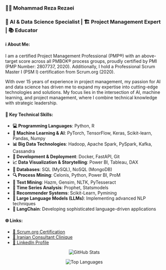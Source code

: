 ### 👨‍💼 Mohammad Reza Rezaei  
### 🧠 AI & Data Science Specialist | 🏗️ Project Management Expert | 📚 Educator

#### ℹ️ About Me:  
I am a certified Project Management Professional (PMP®) with an above-target score across all PMBOK® process groups, proudly certified by PMI (PMP Number: 2807737, 2020). Additionally, I hold a Professional Scrum Master I (PSM I) certification from Scrum.org (2020).

With over 15 years of experience in project management, my passion for AI and data science has driven me to expand my expertise into cutting-edge technologies and solutions. My focus lies in the intersection of AI, machine learning, and project management, where I combine technical knowledge with strategic leadership.

#### 🔧 Key Technical Skills:  
- **💻 Programming Languages**: Python, R  
- **🤖 Machine Learning & AI**: PyTorch, TensorFlow, Keras, Scikit-learn, Pandas, Numpy  
- **📊 Big Data Technologies**: Hadoop, Apache Spark, PySpark, Kafka, Cassandra  
- **🚀 Development & Deployment**: Docker, FastAPI, Git  
- **📈 Data Visualization & Storytelling**: Power BI, Tableau, DAX  
- **💾 Databases**: SQL (MySQL), NoSQL (MongoDB)  
- **🔍 Process Mining**: Celonis, Python, Power BI, ProM  
- **📝 Text Mining**: Hazm, Gensim, NLTK, PyTesseract  
- **📅 Time Series Analysis**: Prophet, Statsmodels  
- **🎯 Recommender Systems**: Scikit-Learn, Pymining  
- **🧠 Large Language Models (LLMs)**: Implementing advanced NLP techniques  
- **🔗 LangChain**: Developing sophisticated language-driven applications  

#### 🌐 Links:  
- [📜 Scrum.org Certification](https://www.scrum.org/certificates/553046)  
- [🏢 Iranian Consultant Clinique](https://iranmcc.com/)  
- [🔗 LinkedIn Profile](https://www.linkedin.com/in/m-rezaei/)


<p align="center">
    <img src="https://github-readme-stats.vercel.app/api?username=sabramooz&show_icons=true&count_private=true" alt="GitHub Stats">
</p>

<p align="center">
    <img src="https://github-readme-stats.vercel.app/api/top-langs/?username=sabramooz&layout=compact" alt="Top Languages">
</p>
